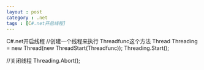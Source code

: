 ```yaml
---
layout : post
category : .net
tags : [C#.net开启线程]
---
```


C#.net开启线程
  //创建一个线程来执行 Threadfunc这个方法
  Thread Threading = new Thread(new ThreadStart(Threadfunc));
  Threading.Start();

  //关闭线程
  Threading.Abort();
  
